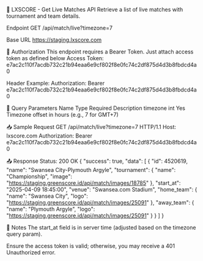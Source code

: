 📡 LXSCORE - Get Live Matches API
Retrieve a list of live matches with tournament and team details.

Endpoint
GET /api/match/live?timezone=7

Base URL
https://staging.lxscore.com


🔐 Authorization
This endpoint requires a Bearer Token. Just attach access token as defined below
Access Token:
e7ac2c110f7acdb732c21b94eaa6e9cf802f8e0fc74c2df875d4d3b8fbdcd4a0

Header Example:
Authorization: Bearer e7ac2c110f7acdb732c21b94eaa6e9cf802f8e0fc74c2df875d4d3b8fbdcd4a0


🔧 Query Parameters
Name
Type
Required
Description
timezone
int
Yes
Timezone offset in hours (e.g., 7 for GMT+7)








📥 Sample Request
GET /api/match/live?timezone=7 HTTP/1.1
Host: lxscore.com
Authorization: Bearer e7ac2c110f7acdb732c21b94eaa6e9cf802f8e0fc74c2df875d4d3b8fbdcd4a0


📤 Response
Status: 200 OK
{
  "success": true,
  "data": [
    {
      "id": 4520619,
      "name": "Swansea City-Plymouth Argyle",
      "tournament": {
        "name": "Championship",
        "image": "https://staging.greenscore.id/api/match/images/18785"
      },
      "start_at": "2025-04-09 18:45:00",
      "venue": "Swansea.com Stadium",
      "home_team": {
        "name": "Swansea City",
        "logo": "https://staging.greenscore.id/api/match/images/25091"
      },
      "away_team": {
        "name": "Plymouth Argyle",
        "logo": "https://staging.greenscore.id/api/match/images/25091"
      }
    }
  ]
}



📝 Notes
The start_at field is in server time (adjusted based on the timezone query param).



Ensure the access token is valid; otherwise, you may receive a 401 Unauthorized error.


